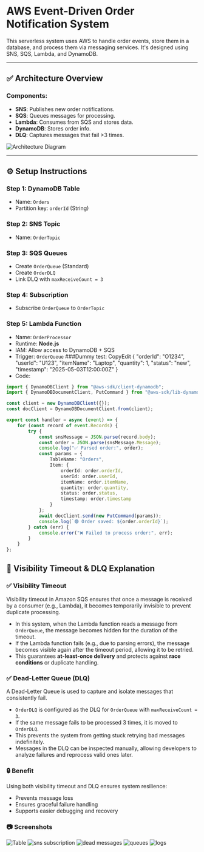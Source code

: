 # AWS Event-Driven Order Notification System

This serverless system uses AWS to handle order events, store them in a database, and process them via messaging services. It's designed using SNS, SQS, Lambda, and DynamoDB.

---

## ✅ Architecture Overview

### Components:
- **SNS**: Publishes new order notifications.
- **SQS**: Queues messages for processing.
- **Lambda**: Consumes from SQS and stores data.
- **DynamoDB**: Stores order info.
- **DLQ**: Captures messages that fail >3 times.

![Architecture Diagram](./architecture_diagram2.png)

---

## ⚙️ Setup Instructions

### Step 1: DynamoDB Table
- Name: `Orders`
- Partition key: `orderId` (String)

### Step 2: SNS Topic
- Name: `OrderTopic`

### Step 3: SQS Queues
- Create `OrderQueue` (Standard)
- Create `OrderDLQ`
- Link DLQ with `maxReceiveCount = 3`

### Step 4: Subscription
- Subscribe `OrderQueue` to `OrderTopic`

### Step 5: Lambda Function
- Name: `OrderProcessor`
- Runtime: **Node.js**
- IAM: Allow access to DynamoDB + SQS
- Trigger: `OrderQueue`
###Dummy test:
CopyEdit 
{ 
"orderId": "O1234", 
"userId": "U123", 
"itemName": "Laptop", 
"quantity": 1, 
"status": "new", 
"timestamp": "2025-05-03T12:00:00Z"
}
- Code:
```ts
import { DynamoDBClient } from "@aws-sdk/client-dynamodb"; 
import { DynamoDBDocumentClient, PutCommand } from "@aws-sdk/lib-dynamodb"; 

const client = new DynamoDBClient({}); 
const docClient = DynamoDBDocumentClient.from(client); 

export const handler = async (event) => { 
    for (const record of event.Records) { 
        try { 
            const snsMessage = JSON.parse(record.body); 
            const order = JSON.parse(snsMessage.Message); 
            console.log("✅ Parsed order:", order); 
            const params = { 
                TableName: "Orders", 
                Item: { 
                    orderId: order.orderId, 
                    userId: order.userId, 
                    itemName: order.itemName, 
                    quantity: order.quantity, 
                    status: order.status, 
                    timestamp: order.timestamp 
                } 
            }; 
            await docClient.send(new PutCommand(params)); 
            console.log(`🟢 Order saved: ${order.orderId}`); 
        } catch (err) { 
            console.error("❌ Failed to process order:", err); 
        } 
    } 
};

```
## 🧠 Visibility Timeout & DLQ Explanation

### ✅ Visibility Timeout

Visibility timeout in Amazon SQS ensures that once a message is received by a consumer (e.g., Lambda), it becomes temporarily invisible to prevent duplicate processing.

- In this system, when the Lambda function reads a message from `OrderQueue`, the message becomes hidden for the duration of the timeout.
- If the Lambda function fails (e.g., due to parsing errors), the message becomes visible again after the timeout period, allowing it to be retried.
- This guarantees **at-least-once delivery** and protects against **race conditions** or duplicate handling.

### ✅ Dead-Letter Queue (DLQ)

A Dead-Letter Queue is used to capture and isolate messages that consistently fail.

- `OrderDLQ` is configured as the DLQ for `OrderQueue` with `maxReceiveCount = 3`.
- If the same message fails to be processed 3 times, it is moved to `OrderDLQ`.
- This prevents the system from getting stuck retrying bad messages indefinitely.
- Messages in the DLQ can be inspected manually, allowing developers to analyze failures and reprocess valid ones later.

### 🔒 Benefit

Using both visibility timeout and DLQ ensures system resilience:
- Prevents message loss
- Ensures graceful failure handling
- Supports easier debugging and recovery

### 📷 Screenshots
![Table](./Table.png)
![sns subscription](./snssubscription.png)
![dead messages](./deadmessages.png)
![queues](./queues.png)
![logs](./logs.png)

